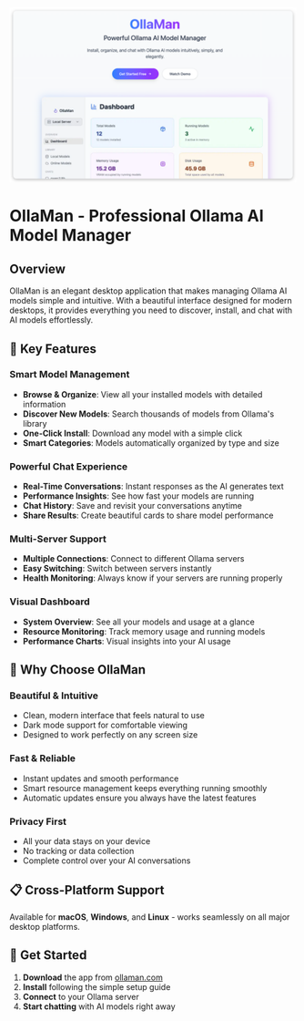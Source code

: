 ![](./image.png)

# OllaMan - Professional Ollama AI Model Manager

## Overview

OllaMan is an elegant desktop application that makes managing Ollama AI models simple and intuitive. With a beautiful interface designed for modern desktops, it provides everything you need to discover, install, and chat with AI models effortlessly.

## 🚀 Key Features

### **Smart Model Management**
- **Browse & Organize**: View all your installed models with detailed information
- **Discover New Models**: Search thousands of models from Ollama's library
- **One-Click Install**: Download any model with a simple click
- **Smart Categories**: Models automatically organized by type and size

### **Powerful Chat Experience**
- **Real-Time Conversations**: Instant responses as the AI generates text
- **Performance Insights**: See how fast your models are running
- **Chat History**: Save and revisit your conversations anytime
- **Share Results**: Create beautiful cards to share model performance

### **Multi-Server Support**
- **Multiple Connections**: Connect to different Ollama servers
- **Easy Switching**: Switch between servers instantly
- **Health Monitoring**: Always know if your servers are running properly

### **Visual Dashboard**
- **System Overview**: See all your models and usage at a glance
- **Resource Monitoring**: Track memory usage and running models
- **Performance Charts**: Visual insights into your AI usage

## 🎯 Why Choose OllaMan

### **Beautiful & Intuitive**
- Clean, modern interface that feels natural to use
- Dark mode support for comfortable viewing
- Designed to work perfectly on any screen size

### **Fast & Reliable**
- Instant updates and smooth performance
- Smart resource management keeps everything running smoothly
- Automatic updates ensure you always have the latest features

### **Privacy First**
- All your data stays on your device
- No tracking or data collection
- Complete control over your AI conversations

## 📋 Cross-Platform Support

Available for **macOS**, **Windows**, and **Linux** - works seamlessly on all major desktop platforms.

## 🚀 Get Started

1. **Download** the app from [ollaman.com](https://ollaman.com)
2. **Install** following the simple setup guide
3. **Connect** to your Ollama server
4. **Start chatting** with AI models right away
